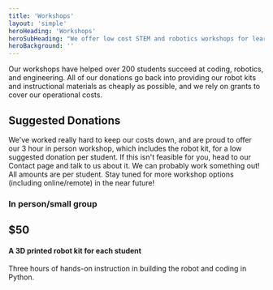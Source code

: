```yaml
---
title: 'Workshops'
layout: 'simple'
heroHeading: 'Workshops'
heroSubHeading: "We offer low cost STEM and robotics workshops for learners grade 3 and up."
heroBackground: ''
---
```

Our workshops have helped over 200 students succeed at coding, robotics, and engineering. All of our donations go back into providing our robot kits and instructional materials as cheaply as possible, and we rely on grants to cover our operational costs.

## Suggested Donations

We've worked really hard to keep our costs down, and are proud to offer our 3 hour in person workshop, which includes the robot kit, for a low suggested donation per student.  If this isn't feasible for you, head to our Contact page and talk to us about it. We can probably work something out!  All amounts are per student.  Stay tuned for more workshop options (including online/remote) in the near future!

### In person/small group

## $50

#### A 3D printed robot kit for each student

Three hours of hands-on instruction in building the robot and coding in Python.